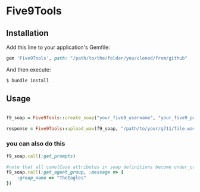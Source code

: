 # Five9Tools

## Installation

Add this line to your application's Gemfile:

```ruby
gem 'Five9Tools', path: "/path/to/the/folder/you/cloned/from/github"
```

And then execute:

    $ bundle install

## Usage

```ruby

f9_soap = Five9Tools::create_soap("your_five9_username", "your_five9_password")

response = Five9Tools::upload_wav(f9_soap, "/path/to/your/g711/file.wav")

```

### you can also do this

```ruby
f9_soap.call(:get_prompts)

#note that all camelCase attributes in soap definitions become under_case with this gem
f9_soap.call(:get_agent_group, :message => {
    :group_name => "TheEagles"
})
```
